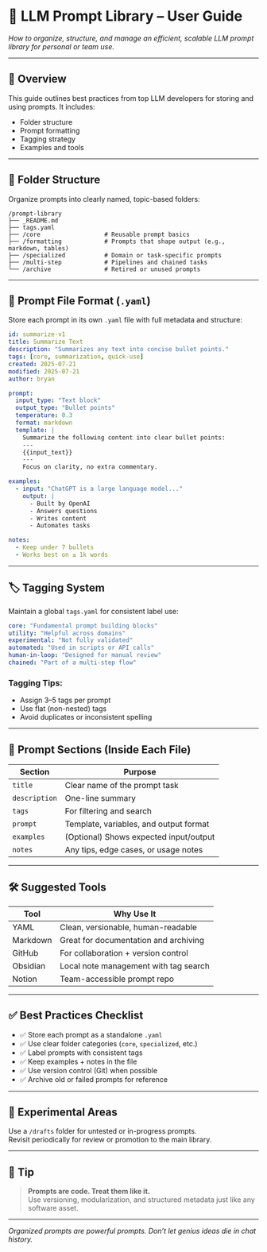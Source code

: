 # 📘 LLM Prompt Library – User Guide

*How to organize, structure, and manage an efficient, scalable LLM prompt library for personal or team use.*

---

## 🧭 Overview

This guide outlines best practices from top LLM developers for storing and using prompts. It includes:
- Folder structure
- Prompt formatting
- Tagging strategy
- Examples and tools

---

## 📁 Folder Structure

Organize prompts into clearly named, topic-based folders:

```plaintext
/prompt-library
├── _README.md
├── tags.yaml
├── /core                  # Reusable prompt basics
├── /formatting            # Prompts that shape output (e.g., markdown, tables)
├── /specialized           # Domain or task-specific prompts
├── /multi-step            # Pipelines and chained tasks
└── /archive               # Retired or unused prompts
```

---

## 🧾 Prompt File Format (`.yaml`)

Store each prompt in its own `.yaml` file with full metadata and structure:

```yaml
id: summarize-v1
title: Summarize Text
description: "Summarizes any text into concise bullet points."
tags: [core, summarization, quick-use]
created: 2025-07-21
modified: 2025-07-21
author: bryan

prompt:
  input_type: "Text block"
  output_type: "Bullet points"
  temperature: 0.3
  format: markdown
  template: |
    Summarize the following content into clear bullet points:
    ---
    {{input_text}}
    ---
    Focus on clarity, no extra commentary.

examples:
  - input: "ChatGPT is a large language model..."
    output: |
      - Built by OpenAI
      - Answers questions
      - Writes content
      - Automates tasks

notes:
  - Keep under 7 bullets
  - Works best on ≤ 1k words
```

---

## 🏷️ Tagging System

Maintain a global `tags.yaml` for consistent label use:

```yaml
core: "Fundamental prompt building blocks"
utility: "Helpful across domains"
experimental: "Not fully validated"
automated: "Used in scripts or API calls"
human-in-loop: "Designed for manual review"
chained: "Part of a multi-step flow"
```

### Tagging Tips:
- Assign 3–5 tags per prompt
- Use flat (non-nested) tags
- Avoid duplicates or inconsistent spelling

---

## 🧱 Prompt Sections (Inside Each File)

| Section     | Purpose                                  |
|-------------|-------------------------------------------|
| `title`     | Clear name of the prompt task             |
| `description`| One-line summary                        |
| `tags`      | For filtering and search                  |
| `prompt`    | Template, variables, and output format    |
| `examples`  | (Optional) Shows expected input/output     |
| `notes`     | Any tips, edge cases, or usage notes      |

---

## 🛠 Suggested Tools

| Tool            | Why Use It                            |
|-----------------|----------------------------------------|
| YAML            | Clean, versionable, human-readable     |
| Markdown        | Great for documentation and archiving  |
| GitHub          | For collaboration + version control    |
| Obsidian        | Local note management with tag search  |
| Notion          | Team-accessible prompt repo            |

---

## ✅ Best Practices Checklist

- ✅ Store each prompt as a standalone `.yaml`
- ✅ Use clear folder categories (`core`, `specialized`, etc.)
- ✅ Label prompts with consistent tags
- ✅ Keep examples + notes in the file
- ✅ Use version control (Git) when possible
- ✅ Archive old or failed prompts for reference

---

## 🚧 Experimental Areas

Use a `/drafts` folder for untested or in-progress prompts.  
Revisit periodically for review or promotion to the main library.

---

## 🧠 Tip

> **Prompts are code. Treat them like it.**  
Use versioning, modularization, and structured metadata just like any software asset.

---

*Organized prompts are powerful prompts. Don’t let genius ideas die in chat history.*
